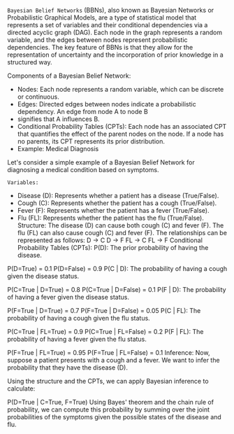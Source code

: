 `Bayesian Belief Networks` (BBNs), also known as Bayesian Networks or Probabilistic Graphical Models,
are a type of statistical model that represents a set of variables and their conditional dependencies
via a directed acyclic graph (DAG). Each node in the graph represents a random variable, and the edges
between nodes represent probabilistic dependencies. The key feature of BBNs is that they allow for
the representation of uncertainty and the incorporation of prior knowledge in a structured way.

Components of a Bayesian Belief Network:
- Nodes: Each node represents a random variable, which can be discrete or continuous.
- Edges: Directed edges between nodes indicate a probabilistic dependency. An edge from node A to node B
- signifies that A influences B.
- Conditional Probability Tables (CPTs): Each node has an associated CPT that quantifies the effect of the
parent nodes on the node. If a node has no parents, its CPT represents its prior distribution.
- Example: Medical Diagnosis

Let's consider a simple example of a Bayesian Belief Network for diagnosing a medical condition based
on symptoms.

`Variables:`
- Disease (D): Represents whether a patient has a disease (True/False).
- Cough (C): Represents whether the patient has a cough (True/False).
- Fever (F): Represents whether the patient has a fever (True/False).
- Flu (FL): Represents whether the patient has the flu (True/False).
Structure:
The disease (D) can cause both cough (C) and fever (F).
The flu (FL) can also cause cough (C) and fever (F).
The relationships can be represented as follows:
D → C
D → F
FL → C
FL → F
Conditional Probability Tables (CPTs):
P(D): The prior probability of having the disease.

P(D=True) = 0.1
P(D=False) = 0.9
P(C | D): The probability of having a cough given the disease status.

P(C=True | D=True) = 0.8
P(C=True | D=False) = 0.1
P(F | D): The probability of having a fever given the disease status.

P(F=True | D=True) = 0.7
P(F=True | D=False) = 0.05
P(C | FL): The probability of having a cough given the flu status.

P(C=True | FL=True) = 0.9
P(C=True | FL=False) = 0.2
P(F | FL): The probability of having a fever given the flu status.

P(F=True | FL=True) = 0.95
P(F=True | FL=False) = 0.1
Inference:
Now, suppose a patient presents with a cough and a fever. We want to infer the probability that they have the disease (D).

Using the structure and the CPTs, we can apply Bayesian inference to calculate:

P(D=True | C=True, F=True)
Using Bayes' theorem and the chain rule of probability, we can compute this probability by summing over the joint probabilities of the symptoms given the possible states of the disease and flu.
